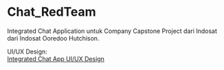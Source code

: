 # Chat_RedTeam

Integrated Chat Application untuk Company Capstone Project dari Indosat dari Indosat Ooredoo Hutchison.

UI/UX Design: 
</br>
[Integrated Chat App UI/UX Design](https://www.figma.com/file/Wt2orveQyxd03dGfJ4aO35/Integration-Chat-App-Indoosat?node-id=0%3A1)

